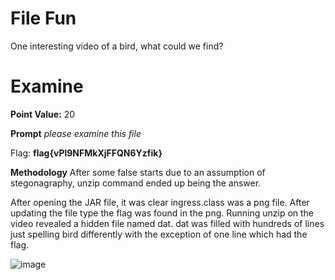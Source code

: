 # File Fun
One interesting video of a bird, what could we find?

# Examine
**Point Value:** 20

**Prompt**
_please examine this file_

Flag: **flag{vPl9NFMkXjFFQN6Yzfik}**

**Methodology**
After some false starts due to an assumption of stegonagraphy, unzip command ended up being the answer.

After opening the JAR file, it was clear ingress.class was a png file. After updating the file type the flag was found in the png. Running unzip on the video revealed a hidden file named dat. dat was filled with hundreds of lines just spelling bird differently with the exception of one line which had the flag.

![image](https://user-images.githubusercontent.com/85370905/166156458-c16ab98d-605a-431f-8e33-56de20157205.png)

